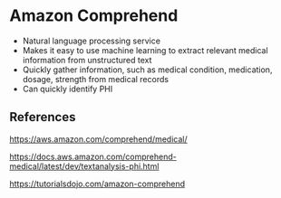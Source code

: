 # Amazon Comprehend

- Natural language processing service
- Makes it easy to use machine learning to extract relevant medical information from unstructured text
- Quickly gather information, such as medical condition, medication, dosage, strength from medical records
- Can quickly identify PHI 


## References
https://aws.amazon.com/comprehend/medical/

https://docs.aws.amazon.com/comprehend-medical/latest/dev/textanalysis-phi.html

https://tutorialsdojo.com/amazon-comprehend
